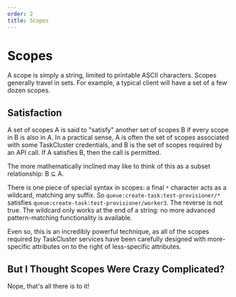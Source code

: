 ```yaml
---
order: 2
title: Scopes
---
```


Scopes
======

A scope is simply a string, limited to printable ASCII characters.  Scopes
generally travel in sets.  For example, a typical client will have a set of a
few dozen scopes.

Satisfaction
------------

A set of scopes A is said to "satisfy" another set of scopes B if every scope
in B is also in A.  In a practical sense, A is often the set of scopes
associated with some TaskCluster credentials, and B is the set of scopes
required by an API call.  If A satisfies B, then the call is permitted.

The more mathematically inclined may like to think of this as a subset
relationship: B ⊆ A.

There is one piece of special syntax in scopes: a final `*` character acts as a
wildcard, matching any suffix.  So `queue:create-task:test-provisioner/*`
satisfies `queue:create-task:test-provisioner/worker3`.  The reverse is not
true.  The wildcard only works at the end of a string: no more advanced
pattern-matching functionality is available.

Even so, this is an incredibly powerful technique, as all of the scopes
required by TaskCluster services have been carefully designed with
more-specific attributes on to the right of less-specific attributes.

But I Thought Scopes Were Crazy Complicated?
--------------------------------------------

Nope, that's all there is to it!

